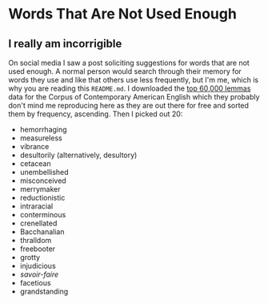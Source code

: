 # Words That Are Not Used Enough
## I really am incorrigible

On social media I saw a post soliciting suggestions for words that are not
used enough. A normal person would search through their memory for words they
use and like that others use less frequently, but I'm me, which is why you are
reading this `README.md`. I downloaded the [top 60,000
lemmas](https://www.wordfrequency.info/samples.asp) data for the Corpus of
Contemporary American English which they probably don't mind me reproducing
here as they are out there for free and sorted them by frequency, ascending.
Then I picked out 20:

* hemorrhaging
* measureless
* vibrance
* desultorily (alternatively, desultory)
* cetacean
* unembellished
* misconceived
* merrymaker
* reductionistic
* intraracial
* conterminous
* crenellated
* Bacchanalian
* thralldom
* freebooter
* grotty
* injudicious
* *savoir-faire*
* facetious
* grandstanding
